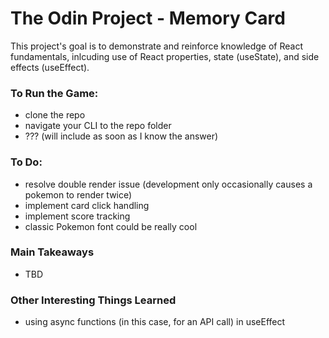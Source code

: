 # The Odin Project - Memory Card
This project's goal is to demonstrate and reinforce knowledge of React fundamentals, inlcuding use of React properties, state (useState), and side effects (useEffect).

### To Run the Game:
- clone the repo
- navigate your CLI to the repo folder
- ??? (will include as soon as I know the answer)

### To Do: 
- resolve double render issue (development only occasionally causes a pokemon to render twice)
- implement card click handling
- implement score tracking
- classic Pokemon font could be really cool

### Main Takeaways
- TBD

### Other Interesting Things Learned
- using async functions (in this case, for an API call) in useEffect
